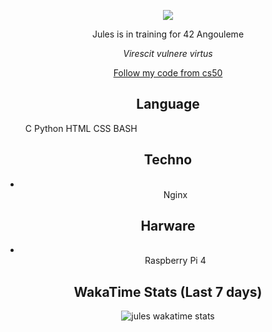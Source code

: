 <p align="center">
  <img src="https://media2.giphy.com/media/v1.Y2lkPTc5MGI3NjExdWl6c29vdzVzcDl0YWFhMmVvdTN3dWloZTR6YTFoNmtycmlocHdvcyZlcD12MV9pbnRlcm5hbF9naWZfYnlfaWQmY3Q9Zw/Wp1SpsnWTPWwwXaoSV/giphy.gif"/>
</p> 
<p align="center">
Jules is in training for 42 Angouleme
</p>
<p align="center">
  <em> Virescit vulnere virtus </em>
</p>
<p align="center">
  <a href="https://github.com/Jules-Courbe/cs50-x2025-Harvard" > Follow my code from cs50</a>
</p> 
<!--START_SECTION:waka-->
<!--END_SECTION:waka-->
<h2 align="center">Language</h2>
<ul>
    <il align="center">C</il>
    <il align="center">Python</il>
    <il align="center">HTML</il>
    <il align="center">CSS</il>
    <il align="center">BASH</il>
</ul>
<h2 align="center">Techno</h2>
<li>
  <ul align="center">Nginx</ul>
</li>
<h2 align="center">Harware</h2>
<li>
  <ul align="center">Raspberry Pi 4</ul>
</li>
<h2 align="center">WakaTime Stats (Last 7 days)</h2>
<p align="center">
  <img align="center" src="https://github-readme-stats.vercel.app/api/wakatime?username=@julescourbe&theme=dark&layout=compact&hide=AUTO_DETECTED&border_radius=25&hide_title=true" alt="jules wakatime stats" />
</p>
